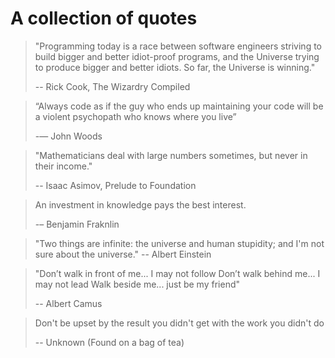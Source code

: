 # A collection of quotes

> "Programming today is a race between software engineers striving to build bigger and better idiot-proof programs, and the Universe trying to produce bigger and better idiots. So far, the Universe is winning."
>
> -- Rick Cook, The Wizardry Compiled

> “Always code as if the guy who ends up maintaining your code will be a violent psychopath who knows where you live”
>
> -― John Woods

> "Mathematicians deal with large numbers sometimes, but never in their income."
>
> -- Isaac Asimov, Prelude to Foundation

> An investment in knowledge pays the best interest.
>
> -–  Benjamin Fraknlin

> "Two things are infinite: the universe and human stupidity; and I'm not sure about the universe."
> -- Albert Einstein

> "Don’t walk in front of me... I may not follow
> Don’t walk behind me... I may not lead
> Walk beside me... just be my friend"
>
> -- Albert Camus

> Don't be upset by the result you didn't get with the work you didn't do
> 
> -- Unknown (Found on a bag of tea)